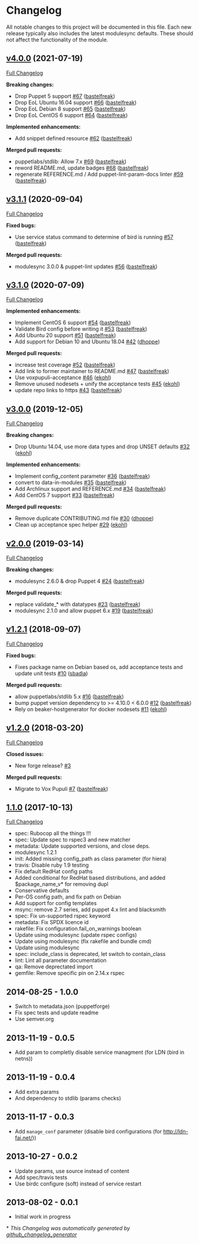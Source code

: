 # Changelog

All notable changes to this project will be documented in this file.
Each new release typically also includes the latest modulesync defaults.
These should not affect the functionality of the module.

## [v4.0.0](https://github.com/voxpupuli/puppet-bird/tree/v4.0.0) (2021-07-19)

[Full Changelog](https://github.com/voxpupuli/puppet-bird/compare/v3.1.1...v4.0.0)

**Breaking changes:**

- Drop Puppet 5 support [\#67](https://github.com/voxpupuli/puppet-bird/pull/67) ([bastelfreak](https://github.com/bastelfreak))
- Drop EoL Ubuntu 16.04 support [\#66](https://github.com/voxpupuli/puppet-bird/pull/66) ([bastelfreak](https://github.com/bastelfreak))
- Drop EoL Debian 8 support [\#65](https://github.com/voxpupuli/puppet-bird/pull/65) ([bastelfreak](https://github.com/bastelfreak))
- Drop EoL CentOS 6 support [\#64](https://github.com/voxpupuli/puppet-bird/pull/64) ([bastelfreak](https://github.com/bastelfreak))

**Implemented enhancements:**

- Add snippet defined resource [\#62](https://github.com/voxpupuli/puppet-bird/pull/62) ([bastelfreak](https://github.com/bastelfreak))

**Merged pull requests:**

- puppetlabs/stdlib: Allow 7.x [\#69](https://github.com/voxpupuli/puppet-bird/pull/69) ([bastelfreak](https://github.com/bastelfreak))
- reword README.md, update badges [\#68](https://github.com/voxpupuli/puppet-bird/pull/68) ([bastelfreak](https://github.com/bastelfreak))
- regenerate REFERENCE.md / Add puppet-lint-param-docs linter [\#59](https://github.com/voxpupuli/puppet-bird/pull/59) ([bastelfreak](https://github.com/bastelfreak))

## [v3.1.1](https://github.com/voxpupuli/puppet-bird/tree/v3.1.1) (2020-09-04)

[Full Changelog](https://github.com/voxpupuli/puppet-bird/compare/v3.1.0...v3.1.1)

**Fixed bugs:**

- Use service status command to determine of bird is running [\#57](https://github.com/voxpupuli/puppet-bird/pull/57) ([bastelfreak](https://github.com/bastelfreak))

**Merged pull requests:**

- modulesync 3.0.0 & puppet-lint updates [\#56](https://github.com/voxpupuli/puppet-bird/pull/56) ([bastelfreak](https://github.com/bastelfreak))

## [v3.1.0](https://github.com/voxpupuli/puppet-bird/tree/v3.1.0) (2020-07-09)

[Full Changelog](https://github.com/voxpupuli/puppet-bird/compare/v3.0.0...v3.1.0)

**Implemented enhancements:**

- Implement CentOS 6 support [\#54](https://github.com/voxpupuli/puppet-bird/pull/54) ([bastelfreak](https://github.com/bastelfreak))
- Validate Bird config before writing it [\#53](https://github.com/voxpupuli/puppet-bird/pull/53) ([bastelfreak](https://github.com/bastelfreak))
- Add Ubuntu 20 support [\#51](https://github.com/voxpupuli/puppet-bird/pull/51) ([bastelfreak](https://github.com/bastelfreak))
- Add support for Debian 10 and Ubuntu 18.04 [\#42](https://github.com/voxpupuli/puppet-bird/pull/42) ([dhoppe](https://github.com/dhoppe))

**Merged pull requests:**

- increase test coverage [\#52](https://github.com/voxpupuli/puppet-bird/pull/52) ([bastelfreak](https://github.com/bastelfreak))
- Add link to former maintainer to README.md [\#47](https://github.com/voxpupuli/puppet-bird/pull/47) ([bastelfreak](https://github.com/bastelfreak))
- Use voxpupuli-acceptance [\#46](https://github.com/voxpupuli/puppet-bird/pull/46) ([ekohl](https://github.com/ekohl))
- Remove unused nodesets + unify the acceptance tests [\#45](https://github.com/voxpupuli/puppet-bird/pull/45) ([ekohl](https://github.com/ekohl))
- update repo links to https [\#43](https://github.com/voxpupuli/puppet-bird/pull/43) ([bastelfreak](https://github.com/bastelfreak))

## [v3.0.0](https://github.com/voxpupuli/puppet-bird/tree/v3.0.0) (2019-12-05)

[Full Changelog](https://github.com/voxpupuli/puppet-bird/compare/v2.0.0...v3.0.0)

**Breaking changes:**

- Drop Ubuntu 14.04, use more data types and drop UNSET defaults [\#32](https://github.com/voxpupuli/puppet-bird/pull/32) ([ekohl](https://github.com/ekohl))

**Implemented enhancements:**

- Implement config\_content parameter [\#36](https://github.com/voxpupuli/puppet-bird/pull/36) ([bastelfreak](https://github.com/bastelfreak))
- convert to data-in-modules [\#35](https://github.com/voxpupuli/puppet-bird/pull/35) ([bastelfreak](https://github.com/bastelfreak))
- Add Archlinux support and REFERENCE.md [\#34](https://github.com/voxpupuli/puppet-bird/pull/34) ([bastelfreak](https://github.com/bastelfreak))
- Add CentOS 7 support [\#33](https://github.com/voxpupuli/puppet-bird/pull/33) ([bastelfreak](https://github.com/bastelfreak))

**Merged pull requests:**

- Remove duplicate CONTRIBUTING.md file [\#30](https://github.com/voxpupuli/puppet-bird/pull/30) ([dhoppe](https://github.com/dhoppe))
- Clean up acceptance spec helper [\#29](https://github.com/voxpupuli/puppet-bird/pull/29) ([ekohl](https://github.com/ekohl))

## [v2.0.0](https://github.com/voxpupuli/puppet-bird/tree/v2.0.0) (2019-03-14)

[Full Changelog](https://github.com/voxpupuli/puppet-bird/compare/v1.2.1...v2.0.0)

**Breaking changes:**

- modulesync 2.6.0 & drop Puppet 4 [\#24](https://github.com/voxpupuli/puppet-bird/pull/24) ([bastelfreak](https://github.com/bastelfreak))

**Merged pull requests:**

- replace validate\_\* with datatypes [\#23](https://github.com/voxpupuli/puppet-bird/pull/23) ([bastelfreak](https://github.com/bastelfreak))
- modulesync 2.1.0 and allow puppet 6.x [\#19](https://github.com/voxpupuli/puppet-bird/pull/19) ([bastelfreak](https://github.com/bastelfreak))

## [v1.2.1](https://github.com/voxpupuli/puppet-bird/tree/v1.2.1) (2018-09-07)

[Full Changelog](https://github.com/voxpupuli/puppet-bird/compare/v1.2.0...v1.2.1)

**Fixed bugs:**

- Fixes package name on Debian based os, add acceptance tests and update unit tests [\#10](https://github.com/voxpupuli/puppet-bird/pull/10) ([sbadia](https://github.com/sbadia))

**Merged pull requests:**

- allow puppetlabs/stdlib 5.x [\#16](https://github.com/voxpupuli/puppet-bird/pull/16) ([bastelfreak](https://github.com/bastelfreak))
- bump puppet version dependency to \>= 4.10.0 \< 6.0.0 [\#12](https://github.com/voxpupuli/puppet-bird/pull/12) ([bastelfreak](https://github.com/bastelfreak))
- Rely on beaker-hostgenerator for docker nodesets [\#11](https://github.com/voxpupuli/puppet-bird/pull/11) ([ekohl](https://github.com/ekohl))

## [v1.2.0](https://github.com/voxpupuli/puppet-bird/tree/v1.2.0) (2018-03-20)

[Full Changelog](https://github.com/voxpupuli/puppet-bird/compare/1.1.0...v1.2.0)

**Closed issues:**

- New forge release? [\#3](https://github.com/voxpupuli/puppet-bird/issues/3)

**Merged pull requests:**

- Migrate to Vox Pupuli [\#7](https://github.com/voxpupuli/puppet-bird/pull/7) ([bastelfreak](https://github.com/bastelfreak))

## [1.1.0](https://github.com/voxpupuli/puppet-bird/tree/1.1.0) (2017-10-13)

[Full Changelog](https://github.com/voxpupuli/puppet-bird/compare/1.0.0...1.1.0)

* spec: Rubocop all the things !!!
* spec: Update spec to rspec3 and new matcher
* metadata: Update supported versions, and close deps.
* modulesync 1.2.1
* init: Added missing config_path as class parameter (for hiera)
* travis: Disable ruby 1.9 testing
* Fix default RedHat config paths
* Added conditional for RedHat based distributions, and added $package_name_v* for removing dupl
* Conservative defaults
* Per-OS config path, and fix path on Debian
* Add support for config templates
* msync: remove 2.7 series, add puppet 4.x lint and blacksmith
* spec: Fix un-supported rspec keyword
* metadata: Fix SPDX licence id
* rakefile: Fix configuration.fail_on_warnings boolean
* Update using modulesync (update rspec configs)
* Update using modulesync (fix rakefile and bundle cmd)
* Update using modulesync
* spec: include_class is deprecated, let switch to contain_class
* lint: Lint all parameter documentation
* qa: Remove deprectated import
* gemfile: Remove specific pin on 2.14.x rspec

## 2014-08-25 - 1.0.0
* Switch to metadata.json (puppetforge)
* Fix spec tests and update readme
* Use semver.org

## 2013-11-19 - 0.0.5
* Add param to completly disable service managment (for LDN (bird in netns))

## 2013-11-19 - 0.0.4
* Add extra params
* And dependency to stdlib (params checks)

## 2013-11-17 - 0.0.3
* Add `manage_conf` parameter (disable bird configurations (for http://ldn-fai.net/))

## 2013-10-27 - 0.0.2
* Update params, use source instead of content
* Add spec/travis tests
* Use birdc configure (soft) instead of service restart

## 2013-08-02 - 0.0.1
* Initial work in progress


\* *This Changelog was automatically generated by [github_changelog_generator](https://github.com/github-changelog-generator/github-changelog-generator)*
